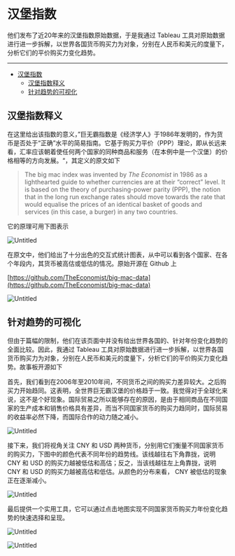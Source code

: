 # 汉堡指数

他们发布了近20年来的汉堡指数原始数据，于是我通过 Tableau 工具对原始数据进行进一步拆解，以世界各国货币购买力为对象，分别在人民币和美元的度量下，分析它们的平价购买力变化趋势。

---
- [汉堡指数](#汉堡指数)
  - [汉堡指数释义](#汉堡指数释义)
  - [针对趋势的可视化](#针对趋势的可视化)


## 汉堡指数释义

在这里给出该指数的意义，”巨无霸指数是《经济学人》于1986年发明的，作为货币是否处于“正确”水平的简易指南。它基于购买力平价（PPP）理论，即从长远来看，汇率应该朝着使任何两个国家的同种商品和服务（在本例中是一个汉堡）的价格相等的方向发展。“，其定义的原文如下

> The big mac index was invented by *The Economist* in 1986 as a lighthearted guide to whether currencies are at their “correct” level. It is based on the theory of purchasing-power parity (PPP), the notion that in the long run exchange rates should move towards the rate that would equalise the prices of an identical basket of goods and services (in this case, a burger) in any two countries.
>

它的原理可用下图表示

![Untitled](%E6%B1%89%E5%A0%A1%E6%8C%87%E6%95%B0%200ec8210cc417410bbe406540215dcca4/Untitled.png)

在原文中，他们给出了十分出色的交互式统计图表，从中可以看到各个国家、在各个年段内，其货币被高估或低估的情况。原始开源在 Github 上

[https://github.com/TheEconomist/big-mac-data](https://github.com/TheEconomist/big-mac-data)

![Untitled](%E6%B1%89%E5%A0%A1%E6%8C%87%E6%95%B0%200ec8210cc417410bbe406540215dcca4/Untitled%201.png)

## 针对趋势的可视化

但由于篇幅的限制，他们在该页面中并没有给出世界各国的、针对年份变化趋势的全面比较。因此，我通过 Tableau 工具对原始数据进行进一步拆解，以世界各国货币购买力为对象，分别在人民币和美元的度量下，分析它们的平价购买力变化趋势。故事板开源如下

[](https://public.tableau.com/app/profile/chuncheng1883/viz/big-mac-adjusted-index/Story1)

首先，我们看到在2006年至2010年间，不同货币之间的购买力差异较大。之后购买力开始趋同。这表明，全世界巨无霸汉堡的价格趋于一致。我觉得对于全球化来说，这不是个好现象。国际贸易之所以能够存在的原因，是由于相同商品在不同国家的生产成本和销售价格具有差异，而当不同国家货币的购买力趋同时，国际贸易的收益率必然下降，而国际合作的动力随之减小。

![Untitled](%E6%B1%89%E5%A0%A1%E6%8C%87%E6%95%B0%200ec8210cc417410bbe406540215dcca4/Untitled%202.png)

接下来，我们将视角关注 CNY 和 USD 两种货币，分别用它们衡量不同国家货币的购买力，下图中的颜色代表不同年份的趋势线。该线越往右下角靠拢，说明 CNY 和 USD 的购买力越被低估和高估；反之，当该线越往左上角靠拢，说明 CNY 和 USD 的购买力越被高估和低估。从颜色的分布来看， CNY 被低估的现象正在逐渐减小。

![Untitled](%E6%B1%89%E5%A0%A1%E6%8C%87%E6%95%B0%200ec8210cc417410bbe406540215dcca4/Untitled%203.png)

最后提供一个实用工具，它可以通过点击地图实现不同国家货币购买力年份变化趋势的快速选择和呈现。

![Untitled](%E6%B1%89%E5%A0%A1%E6%8C%87%E6%95%B0%200ec8210cc417410bbe406540215dcca4/Untitled%204.png)

![Untitled](%E6%B1%89%E5%A0%A1%E6%8C%87%E6%95%B0%200ec8210cc417410bbe406540215dcca4/Untitled%205.png)